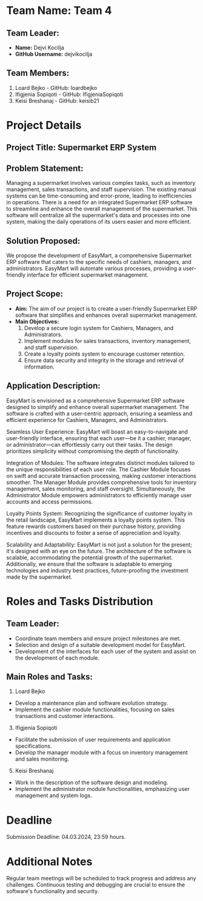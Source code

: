 # Team Name: Team 4

## Team Leader:
- **Name:** Dejvi Kocilja
- **GitHub Username:** dejvikocilja

## Team Members:
1. Loard Bejko - GitHub: loardbejko
2. Ifigjenia Sopiqoti - GitHub: IfigjeniaSopiqoti
3. Keisi Breshanaj - GitHub: keisib21

# Project Details

## Project Title: Supermarket ERP System

## Problem Statement:
Managing a supermarket involves various complex tasks, such as inventory management, sales transactions, and staff supervision. The existing manual systems can be time-consuming and error-prone, leading to inefficiencies in operations. There is a need for an integrated Supermarket ERP software to streamline and enhance the overall management of the supermarket. This software will centralize all the supermarket's data and processes into one system, making the daily operations of its users easier and more efficient.

## Solution Proposed:
We propose the development of EasyMart, a comprehensive Supermarket ERP software that caters to the specific needs of cashiers, managers, and administrators. EasyMart will automate various processes, providing a user-friendly interface for efficient supermarket management.

## Project Scope:
- **Aim:** The aim of our project is to create a user-friendly Supermarket ERP software that simplifies and enhances overall supermarket management.
- **Main Objectives:**
  1. Develop a secure login system for Cashiers, Managers, and Administrators.
  2. Implement modules for sales transactions, inventory management, and staff supervision.
  3. Create a loyalty points system to encourage customer retention.
  4. Ensure data security and integrity in the storage and retrieval of information.

## Application Description:
EasyMart is envisioned as a comprehensive Supermarket ERP software designed to simplify and enhance overall supermarket management. The software is crafted with a user-centric approach, ensuring a seamless and efficient experience for Cashiers, Managers, and Administrators.

Seamless User Experience:
EasyMart will boast an easy-to-navigate and user-friendly interface, ensuring that each user—be it a cashier, manager, or administrator—can effortlessly carry out their tasks. The design prioritizes simplicity without compromising the depth of functionality.

Integration of Modules:
The software integrates distinct modules tailored to the unique responsibilities of each user role. The Cashier Module focuses on swift and accurate transaction processing, making customer interactions smoother. The Manager Module provides comprehensive tools for inventory management, sales monitoring, and staff oversight. Simultaneously, the Administrator Module empowers administrators to efficiently manage user accounts and access permissions.

Loyalty Points System:
Recognizing the significance of customer loyalty in the retail landscape, EasyMart implements a loyalty points system. This feature rewards customers based on their purchase history, providing incentives and discounts to foster a sense of appreciation and loyalty.

Scalability and Adaptability:
EasyMart is not just a solution for the present; it's designed with an eye on the future. The architecture of the software is scalable, accommodating the potential growth of the supermarket. Additionally, we ensure that the software is adaptable to emerging technologies and industry best practices, future-proofing the investment made by the supermarket.

# Roles and Tasks Distribution

## Team Leader:
- Coordinate team members and ensure project milestones are met.
- Selection and design of a suitable development model for EasyMart.
- Development of the interfaces for each user of the system and assist on the development of each module.
## Main Roles and Tasks:
1. Loard Bejko
- Develop a maintenance plan and software evolution strategy.
- Implement the cashier module functionalities, focusing on sales transactions and customer interactions.
3. Ifigjenia Sopiqoti
- Facilitate the submission of user requirements and application specifications.
- Develop the manager module with a focus on inventory management and sales monitoring.  
5. Keisi Breshanaj
- Work in the description of the software design and modeling.
- Implement the administrator module functionalities, emphasizing user management and system logs.

# Deadline
Submission Deadline: 04.03.2024, 23:59 hours.

# Additional Notes
Regular team meetings will be scheduled to track progress and address any challenges.
Continuous testing and debugging are crucial to ensure the software's functionality and security.
